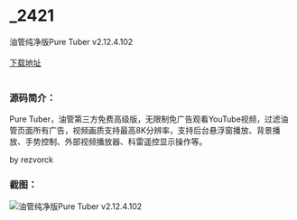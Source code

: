 # _2421
油管纯净版Pure Tuber v2.12.4.102
<br/></br>
[下载地址](https://www.uuid2.com/2421.html "下载地址")
<br/></br>
<h3>源码简介：</h3>
<p>Pure Tuber，油管第三方免费高级版，无限制免广告观看YouTube视频，过滤油管页面所有广告，视频画质支持最高8K分辨率，支持后台悬浮窗播放、背景播放、手势控制、外部视频播放器、科雷遥控显示操作等。<p>
<p>by rezvorck<p>
<h3>截图：</h3>
<img src="https://www.uuid2.com/wp-content/uploads/img/202107/c85f108808.jpg" alt="油管纯净版Pure Tuber v2.12.4.102">
